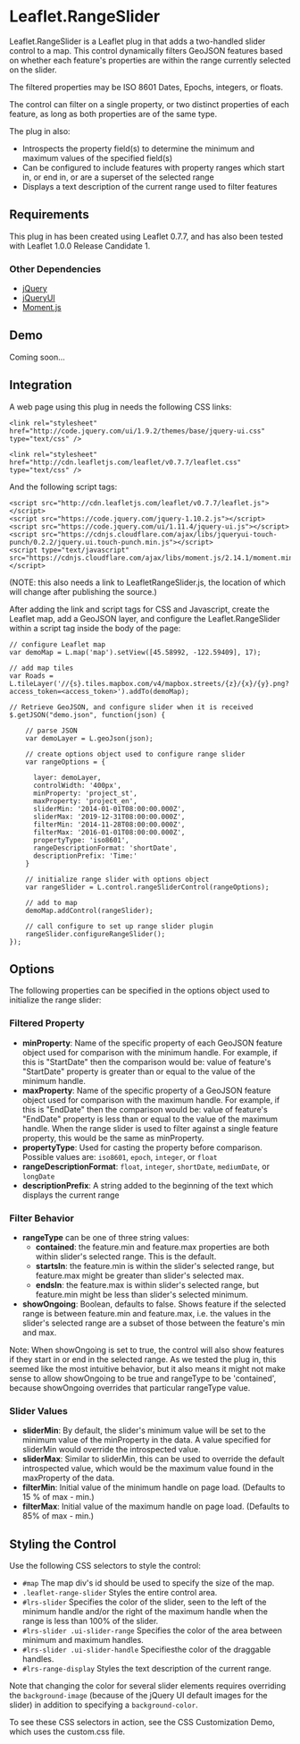 # Leaflet.RangeSlider

Leaflet.RangeSlider is a Leaflet plug in that adds a two-handled slider control to a map. This control dynamically filters GeoJSON features based on whether each feature's properties are within the range currently selected on the slider.

The filtered properties may be ISO 8601 Dates, Epochs, integers, or floats.

The control can filter on a single property, or two distinct properties of each feature, as long as both properties are of the same type.

The plug in also:

* Introspects the property field(s) to determine the minimum and maximum values of the specified field(s)
* Can be configured to include features with property ranges which start in, or end in, or are a superset of the selected range
* Displays a text description of the current range used to filter features

## Requirements
This plug in has been created using Leaflet 0.7.7, and has also been tested with Leaflet 1.0.0 Release Candidate 1.

### Other Dependencies

* [jQuery](https://jquery.com/)
* [jQueryUI](https://jqueryui.com/)
* [Moment.js](http://momentjs.com/)

## Demo

Coming soon...

## Integration

A web page using this plug in needs the following CSS links:

	<link rel="stylesheet" href="http://code.jquery.com/ui/1.9.2/themes/base/jquery-ui.css" type="text/css" />
	
	<link rel="stylesheet" href="http://cdn.leafletjs.com/leaflet/v0.7.7/leaflet.css" type="text/css" />

And the following script tags:

	<script src="http://cdn.leafletjs.com/leaflet/v0.7.7/leaflet.js"></script>
	<script src="https://code.jquery.com/jquery-1.10.2.js"></script>
	<script src="https://code.jquery.com/ui/1.11.4/jquery-ui.js"></script>
	<script src="https://cdnjs.cloudflare.com/ajax/libs/jqueryui-touch-punch/0.2.2/jquery.ui.touch-punch.min.js"></script>
	<script type="text/javascript" src="https://cdnjs.cloudflare.com/ajax/libs/moment.js/2.14.1/moment.min.js"></script>

(NOTE: this also needs a link to LeafletRangeSlider.js, the location of which will change after publishing the source.)

After adding the link and script tags for CSS and Javascript, create
the Leaflet map, add a GeoJSON layer, and configure the Leaflet.RangeSlider within a script tag inside the body of the page:

	// configure Leaflet map
	var demoMap = L.map('map').setView([45.58992, -122.59409], 17);

	// add map tiles
	var Roads = L.tileLayer('//{s}.tiles.mapbox.com/v4/mapbox.streets/{z}/{x}/{y}.png?access_token=<access_token>').addTo(demoMap);

	// Retrieve GeoJSON, and configure slider when it is received
	$.getJSON("demo.json", function(json) {
	
		// parse JSON
		var demoLayer = L.geoJson(json);
		
		// create options object used to configure range slider
		var rangeOptions = {

          layer: demoLayer,
          controlWidth: '400px',
          minProperty: 'project_st',
          maxProperty: 'project_en',
          sliderMin: '2014-01-01T08:00:00.000Z',
          sliderMax: '2019-12-31T08:00:00.000Z',
          filterMin: '2014-11-28T08:00:00.000Z',
          filterMax: '2016-01-01T08:00:00.000Z',
          propertyType: 'iso8601',
          rangeDescriptionFormat: 'shortDate',
          descriptionPrefix: 'Time:'
        }
        
        // initialize range slider with options object
        var rangeSlider = L.control.rangeSliderControl(rangeOptions);

		// add to map
        demoMap.addControl(rangeSlider);

		// call configure to set up range slider plugin
        rangeSlider.configureRangeSlider();
	});

## Options

The following properties can be specified in the options object used to initialize the range slider:

### Filtered Property

* **minProperty**: Name of the specific property of each GeoJSON feature object used for comparison with the minimum handle. For example, if this is "StartDate" then the comparison would be: value of feature's "StartDate" property is greater than or equal to the value of the minimum handle.
* **maxProperty**: Name of the specific property of a GeoJSON feature object used for comparison with the maximum handle. For example, if this is "EndDate" then the comparison would be: value of feature's "EndDate" property is less than or equal to the value of the maximum handle. When the range slider is used to filter against a single feature property, this would be the same as minProperty.
* **propertyType**: Used for casting the property before comparison. Possible values are: `iso8601`, `epoch`, `integer`, or `float`
* **rangeDescriptionFormat**: `float`, `integer`, `shortDate`, `mediumDate`, or `longDate`
* **descriptionPrefix**: A string added to the beginning of the text which displays the current range

### Filter Behavior

* **rangeType** can be one of three string values:
   * **contained**: the feature.min and feature.max properties are both within slider's selected range. This is the default.
   * **startsIn**: the feature.min is within the slider's selected range, but feature.max might be greater than slider's selected max.
   * **endsIn**: the feature.max is within slider's selected range, but feature.min might be less than slider's selected minimum.
* **showOngoing**: Boolean, defaults to false. Shows feature if the selected range is between feature.min and feature.max, i.e. the values in the slider's selected range are a subset of those between the feature's min and max.

Note: When showOngoing is set to true, the control will also show features if they start in or end in the selected range. As we tested the plug in, this seemed like the most intuitive behavior, but it also means it might not make sense to allow showOngoing to be true and rangeType to be 'contained', because showOngoing overrides that particular rangeType value.

### Slider Values

* **sliderMin**: By default, the slider's minimum value will be set to the minimum value of the minProperty in the data. A value specified for sliderMin would override the introspected value.
* **sliderMax**: Similar to sliderMin, this can be used to override the default introspected value, which would be the maximum value found in the maxProperty of the data.
* **filterMin**: Initial value of the minimum handle on page load. (Defaults to 15 % of max - min.)
* **filterMax**: Initial value of the maximum handle on page load. (Defaults to 85% of max - min.)


## Styling the Control

Use the following CSS selectors to style the control:

* `#map` The map div's id should be used to specify the size of the map.
* `.leaflet-range-slider` Styles the entire control area.
* `#lrs-slider` Specifies the color of the slider, seen to the left of the minimum handle and/or the right of the maximum handle when the range is less than 100% of the slider.
* `#lrs-slider .ui-slider-range` Specifies the color of the area between minimum and maximum handles.
* `#lrs-slider .ui-slider-handle` Specifiesthe color of the draggable handles.
* `#lrs-range-display` Styles the text description of the current range.

Note that changing the color for several slider elements requires overriding the `background-image` (because of the jQuery UI default images for the slider) in addition to specifying a `background-color`.

To see these CSS selectors in action, see the CSS Customization Demo, which uses the custom.css file.
